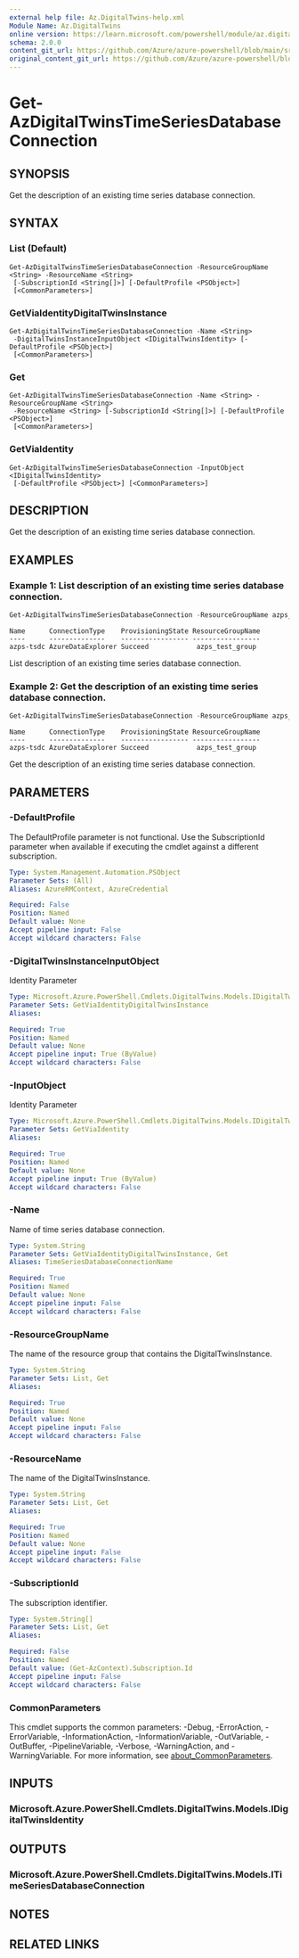 ```yaml
---
external help file: Az.DigitalTwins-help.xml
Module Name: Az.DigitalTwins
online version: https://learn.microsoft.com/powershell/module/az.digitaltwins/get-azdigitaltwinstimeseriesdatabaseconnection
schema: 2.0.0
content_git_url: https://github.com/Azure/azure-powershell/blob/main/src/DigitalTwins/DigitalTwins/help/Get-AzDigitalTwinsTimeSeriesDatabaseConnection.md
original_content_git_url: https://github.com/Azure/azure-powershell/blob/main/src/DigitalTwins/DigitalTwins/help/Get-AzDigitalTwinsTimeSeriesDatabaseConnection.md
---
```


# Get-AzDigitalTwinsTimeSeriesDatabaseConnection

## SYNOPSIS
Get the description of an existing time series database connection.

## SYNTAX

### List (Default)
```
Get-AzDigitalTwinsTimeSeriesDatabaseConnection -ResourceGroupName <String> -ResourceName <String>
 [-SubscriptionId <String[]>] [-DefaultProfile <PSObject>]
 [<CommonParameters>]
```

### GetViaIdentityDigitalTwinsInstance
```
Get-AzDigitalTwinsTimeSeriesDatabaseConnection -Name <String>
 -DigitalTwinsInstanceInputObject <IDigitalTwinsIdentity> [-DefaultProfile <PSObject>]
 [<CommonParameters>]
```

### Get
```
Get-AzDigitalTwinsTimeSeriesDatabaseConnection -Name <String> -ResourceGroupName <String>
 -ResourceName <String> [-SubscriptionId <String[]>] [-DefaultProfile <PSObject>]
 [<CommonParameters>]
```

### GetViaIdentity
```
Get-AzDigitalTwinsTimeSeriesDatabaseConnection -InputObject <IDigitalTwinsIdentity>
 [-DefaultProfile <PSObject>] [<CommonParameters>]
```

## DESCRIPTION
Get the description of an existing time series database connection.

## EXAMPLES

### Example 1: List description of an existing time series database connection.
```powershell
Get-AzDigitalTwinsTimeSeriesDatabaseConnection -ResourceGroupName azps_test_group -ResourceName azps-digitaltwins-instance
```

```output
Name      ConnectionType    ProvisioningState ResourceGroupName
----      --------------    ----------------- -----------------
azps-tsdc AzureDataExplorer Succeed            azps_test_group
```

List description of an existing time series database connection.

### Example 2: Get the description of an existing time series database connection.
```powershell
Get-AzDigitalTwinsTimeSeriesDatabaseConnection -ResourceGroupName azps_test_group -ResourceName azps-digitaltwins-instance -Name azps-tsdc
```

```output
Name      ConnectionType    ProvisioningState ResourceGroupName
----      --------------    ----------------- -----------------
azps-tsdc AzureDataExplorer Succeed            azps_test_group
```

Get the description of an existing time series database connection.

## PARAMETERS

### -DefaultProfile
The DefaultProfile parameter is not functional.
Use the SubscriptionId parameter when available if executing the cmdlet against a different subscription.

```yaml
Type: System.Management.Automation.PSObject
Parameter Sets: (All)
Aliases: AzureRMContext, AzureCredential

Required: False
Position: Named
Default value: None
Accept pipeline input: False
Accept wildcard characters: False
```

### -DigitalTwinsInstanceInputObject
Identity Parameter

```yaml
Type: Microsoft.Azure.PowerShell.Cmdlets.DigitalTwins.Models.IDigitalTwinsIdentity
Parameter Sets: GetViaIdentityDigitalTwinsInstance
Aliases:

Required: True
Position: Named
Default value: None
Accept pipeline input: True (ByValue)
Accept wildcard characters: False
```

### -InputObject
Identity Parameter

```yaml
Type: Microsoft.Azure.PowerShell.Cmdlets.DigitalTwins.Models.IDigitalTwinsIdentity
Parameter Sets: GetViaIdentity
Aliases:

Required: True
Position: Named
Default value: None
Accept pipeline input: True (ByValue)
Accept wildcard characters: False
```

### -Name
Name of time series database connection.

```yaml
Type: System.String
Parameter Sets: GetViaIdentityDigitalTwinsInstance, Get
Aliases: TimeSeriesDatabaseConnectionName

Required: True
Position: Named
Default value: None
Accept pipeline input: False
Accept wildcard characters: False
```

### -ResourceGroupName
The name of the resource group that contains the DigitalTwinsInstance.

```yaml
Type: System.String
Parameter Sets: List, Get
Aliases:

Required: True
Position: Named
Default value: None
Accept pipeline input: False
Accept wildcard characters: False
```

### -ResourceName
The name of the DigitalTwinsInstance.

```yaml
Type: System.String
Parameter Sets: List, Get
Aliases:

Required: True
Position: Named
Default value: None
Accept pipeline input: False
Accept wildcard characters: False
```

### -SubscriptionId
The subscription identifier.

```yaml
Type: System.String[]
Parameter Sets: List, Get
Aliases:

Required: False
Position: Named
Default value: (Get-AzContext).Subscription.Id
Accept pipeline input: False
Accept wildcard characters: False
```

### CommonParameters
This cmdlet supports the common parameters: -Debug, -ErrorAction, -ErrorVariable, -InformationAction, -InformationVariable, -OutVariable, -OutBuffer, -PipelineVariable, -Verbose, -WarningAction, and -WarningVariable. For more information, see [about_CommonParameters](http://go.microsoft.com/fwlink/?LinkID=113216).

## INPUTS

### Microsoft.Azure.PowerShell.Cmdlets.DigitalTwins.Models.IDigitalTwinsIdentity

## OUTPUTS

### Microsoft.Azure.PowerShell.Cmdlets.DigitalTwins.Models.ITimeSeriesDatabaseConnection

## NOTES

## RELATED LINKS
